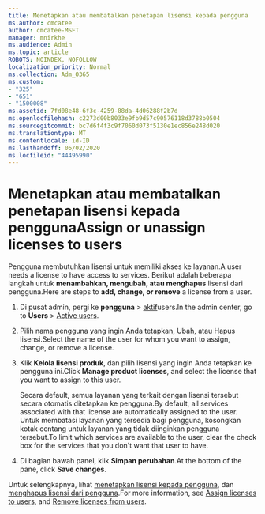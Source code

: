 ```yaml
---
title: Menetapkan atau membatalkan penetapan lisensi kepada pengguna
ms.author: cmcatee
author: cmcatee-MSFT
manager: mnirkhe
ms.audience: Admin
ms.topic: article
ROBOTS: NOINDEX, NOFOLLOW
localization_priority: Normal
ms.collection: Adm_O365
ms.custom:
- "325"
- "651"
- "1500008"
ms.assetid: 7fd08e48-6f3c-4259-88da-4d06288f2b7d
ms.openlocfilehash: c2273d00b8033e9fb9d57c90576118d3788b0504
ms.sourcegitcommit: bc7d6f4f3c9f7060d073f5130e1ec856e248d020
ms.translationtype: MT
ms.contentlocale: id-ID
ms.lasthandoff: 06/02/2020
ms.locfileid: "44495990"
---
```

# <a name="assign-or-unassign-licenses-to-users"></a><span data-ttu-id="9ca12-102">Menetapkan atau membatalkan penetapan lisensi kepada pengguna</span><span class="sxs-lookup"><span data-stu-id="9ca12-102">Assign or unassign licenses to users</span></span>

<span data-ttu-id="9ca12-103">Pengguna membutuhkan lisensi untuk memiliki akses ke layanan.</span><span class="sxs-lookup"><span data-stu-id="9ca12-103">A user needs a license to have access to services.</span></span> <span data-ttu-id="9ca12-104">Berikut adalah beberapa langkah untuk **menambahkan, mengubah, atau menghapus** lisensi dari pengguna.</span><span class="sxs-lookup"><span data-stu-id="9ca12-104">Here are steps to **add, change, or remove** a license from a user.</span></span>
  
1. <span data-ttu-id="9ca12-105">Di pusat admin, pergi ke **pengguna** \> [aktif](https://go.microsoft.com/fwlink/p/?linkid=834822)users.</span><span class="sxs-lookup"><span data-stu-id="9ca12-105">In the admin center, go to **Users** \> [Active users](https://go.microsoft.com/fwlink/p/?linkid=834822).</span></span>

2. <span data-ttu-id="9ca12-106">Pilih nama pengguna yang ingin Anda tetapkan, Ubah, atau Hapus lisensi.</span><span class="sxs-lookup"><span data-stu-id="9ca12-106">Select the name of the user for whom you want to assign, change, or remove a license.</span></span>

3. <span data-ttu-id="9ca12-107">Klik **Kelola lisensi produk**, dan pilih lisensi yang ingin Anda tetapkan ke pengguna ini.</span><span class="sxs-lookup"><span data-stu-id="9ca12-107">Click **Manage product licenses**, and select the license that you want to assign to this user.</span></span>

    <span data-ttu-id="9ca12-108">Secara default, semua layanan yang terkait dengan lisensi tersebut secara otomatis ditetapkan ke pengguna.</span><span class="sxs-lookup"><span data-stu-id="9ca12-108">By default, all services associated with that license are automatically assigned to the user.</span></span> <span data-ttu-id="9ca12-109">Untuk membatasi layanan yang tersedia bagi pengguna, kosongkan kotak centang untuk layanan yang tidak diinginkan pengguna tersebut.</span><span class="sxs-lookup"><span data-stu-id="9ca12-109">To limit which services are available to the user, clear the check box for the services that you don't want that user to have.</span></span>

4. <span data-ttu-id="9ca12-110">Di bagian bawah panel, klik **Simpan perubahan**.</span><span class="sxs-lookup"><span data-stu-id="9ca12-110">At the bottom of the pane, click **Save changes**.</span></span>

<span data-ttu-id="9ca12-111">Untuk selengkapnya, lihat [menetapkan lisensi kepada pengguna](https://docs.microsoft.com/microsoft-365/admin/add-users/add-users), dan [menghapus lisensi dari pengguna](https://docs.microsoft.com/microsoft-365/admin/add-users/delete-a-user).</span><span class="sxs-lookup"><span data-stu-id="9ca12-111">For more information, see [Assign licenses to users](https://docs.microsoft.com/microsoft-365/admin/add-users/add-users), and [Remove licenses from users](https://docs.microsoft.com/microsoft-365/admin/add-users/delete-a-user).</span></span>